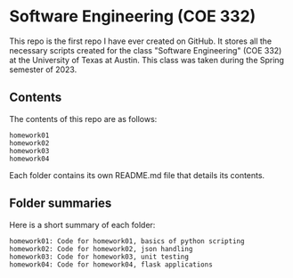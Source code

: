 # Software Engineering (COE 332)

This repo is the first repo I have ever created on GitHub. It stores
all the necessary scripts created for the class "Software Engineering"
(COE 332) at the University of Texas at Austin. This class was taken 
during the Spring semester of 2023.

## Contents

The contents of this repo are as follows:

	homework01
	homework02
    homework03
    homework04

Each folder contains its own README.md file that details its contents.

## Folder summaries

Here is a short summary of each folder:
	
	homework01: Code for homework01, basics of python scripting
	homework02: Code for homework02, json handling
    homework03: Code for homework03, unit testing
    homework04: Code for homework04, flask applications

